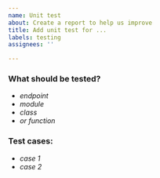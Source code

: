 ```yaml
---
name: Unit test
about: Create a report to help us improve
title: Add unit test for ...
labels: testing
assignees: ''

---
```


### What should be tested?

- *endpoint*
- *module*
- *class*
- *or function*

### Test cases:

- *case 1*
- *case 2*

